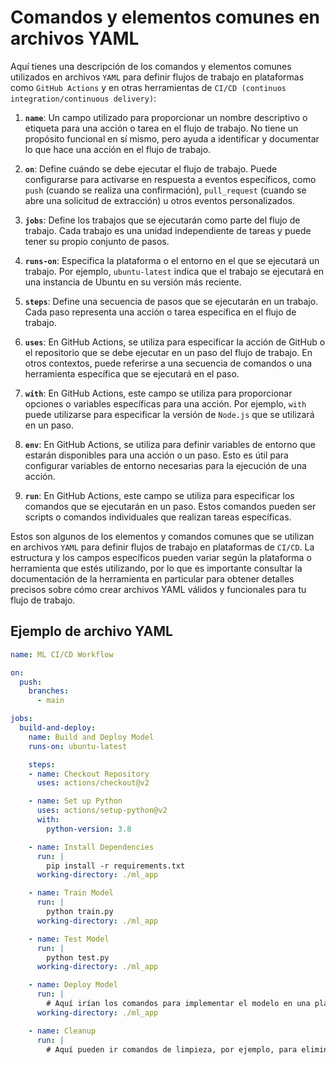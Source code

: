 # Comandos y elementos comunes en archivos YAML 

Aquí tienes una descripción de los comandos y elementos comunes utilizados en archivos `YAML` para definir flujos de trabajo en plataformas como `GitHub Actions` y en otras herramientas de `CI/CD (continuos integration/continuous delivery)`:

1. **`name`**: Un campo utilizado para proporcionar un nombre descriptivo o etiqueta para una acción o tarea en el flujo de trabajo. No tiene un propósito funcional en sí mismo, pero ayuda a identificar y documentar lo que hace una acción en el flujo de trabajo.

2. **`on`**: Define cuándo se debe ejecutar el flujo de trabajo. Puede configurarse para activarse en respuesta a eventos específicos, como `push` (cuando se realiza una confirmación), `pull_request` (cuando se abre una solicitud de extracción) u otros eventos personalizados.

3. **`jobs`**: Define los trabajos que se ejecutarán como parte del flujo de trabajo. Cada trabajo es una unidad independiente de tareas y puede tener su propio conjunto de pasos.

4. **`runs-on`**: Especifica la plataforma o el entorno en el que se ejecutará un trabajo. Por ejemplo, `ubuntu-latest` indica que el trabajo se ejecutará en una instancia de Ubuntu en su versión más reciente.

5. **`steps`**: Define una secuencia de pasos que se ejecutarán en un trabajo. Cada paso representa una acción o tarea específica en el flujo de trabajo.

6. **`uses`**: En GitHub Actions, se utiliza para especificar la acción de GitHub o el repositorio que se debe ejecutar en un paso del flujo de trabajo. En otros contextos, puede referirse a una secuencia de comandos o una herramienta específica que se ejecutará en el paso.

7. **`with`**: En GitHub Actions, este campo se utiliza para proporcionar opciones o variables específicas para una acción. Por ejemplo, `with` puede utilizarse para especificar la versión de `Node.js` que se utilizará en un paso.

8. **`env`**: En GitHub Actions, se utiliza para definir variables de entorno que estarán disponibles para una acción o un paso. Esto es útil para configurar variables de entorno necesarias para la ejecución de una acción.

9. **`run`**: En GitHub Actions, este campo se utiliza para especificar los comandos que se ejecutarán en un paso. Estos comandos pueden ser scripts o comandos individuales que realizan tareas específicas.

Estos son algunos de los elementos y comandos comunes que se utilizan en archivos `YAML` para definir flujos de trabajo en plataformas de `CI/CD`. La estructura y los campos específicos pueden variar según la plataforma o herramienta que estés utilizando, por lo que es importante consultar la documentación de la herramienta en particular para obtener detalles precisos sobre cómo crear archivos YAML válidos y funcionales para tu flujo de trabajo.

## Ejemplo de archivo YAML

```yaml
name: ML CI/CD Workflow

on:
  push:
    branches:
      - main

jobs:
  build-and-deploy:
    name: Build and Deploy Model
    runs-on: ubuntu-latest

    steps:
    - name: Checkout Repository
      uses: actions/checkout@v2

    - name: Set up Python
      uses: actions/setup-python@v2
      with:
        python-version: 3.8

    - name: Install Dependencies
      run: |
        pip install -r requirements.txt
      working-directory: ./ml_app

    - name: Train Model
      run: |
        python train.py
      working-directory: ./ml_app

    - name: Test Model
      run: |
        python test.py
      working-directory: ./ml_app

    - name: Deploy Model
      run: |
        # Aquí irían los comandos para implementar el modelo en una plataforma de hosting de modelos, como AWS SageMaker, Google AI Platform, etc.
      working-directory: ./ml_app

    - name: Cleanup
      run: |
        # Aquí pueden ir comandos de limpieza, por ejemplo, para eliminar archivos temporales.
```


